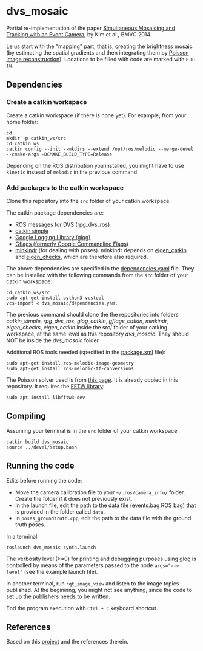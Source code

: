 # dvs_mosaic

Partial re-implementation of the paper  [Simultaneous Mosaicing and Tracking with an Event Camera](http://www.bmva.org/bmvc/2014/papers/paper066/), by Kim et al., BMVC 2014.

Le us start with the "mapping" part, that is, creating the brightness mosaic (by estimating the spatial gradients and then integrating them by [Poisson image reconstruction](https://en.wikipedia.org/wiki/Gradient-domain_image_processing)). Locations to be filled with code are marked with `FILL IN`.


## Dependencies

### Create a catkin workspace

Create a catkin workspace (if there is none yet). For example, from your home folder:

	cd
	mkdir -p catkin_ws/src
	cd catkin_ws
	catkin config --init --mkdirs --extend /opt/ros/melodic --merge-devel --cmake-args -DCMAKE_BUILD_TYPE=Release
	
Depending on the ROS distribution you installed, you might have to use `kinetic` instead of `melodic` in the previous command.

### Add packages to the catkin workspace

Clone this repository into the `src` folder of your catkin workspace.

The catkin package dependencies are:
- ROS messages for DVS ([rpg_dvs_ros](https://github.com/uzh-rpg/rpg_dvs_ros))
- [catkin simple](https://github.com/catkin/catkin_simple)
- [Google Logging Library (glog)](https://github.com/catkin/catkin_simple.git)
- [Gflags (formerly Google Commandline Flags)](https://github.com/ethz-asl/gflags_catkin)
- [minkindr](https://github.com/ethz-asl/minkindr) (for dealing with poses). minkindr depends on [eigen_catkin](https://github.com/ethz-asl/eigen_catkin.git) and [eigen_checks](https://github.com/ethz-asl/eigen_checks.git), which are therefore also required.

The above dependencies are specified in the [dependencies.yaml](dependencies.yaml) file. They can be installed with the following commands from the `src` folder of your catkin workspace:

	cd catkin_ws/src
	sudo apt-get install python3-vcstool
	vcs-import < dvs_mosaic/dependencies.yaml

The previous command should clone the the repositories into folders *catkin_simple*, *rpg_dvs_ros*, *glog_catkin*, *gflags_catkin*, *minkindr*, *eigen_checks*, *eigen_catkin* inside the src/ folder of your catking workspace, at the same level as this repository *dvs_mosaic*. They should NOT be inside the *dvs_mosaic* folder.

Additional ROS tools needed (specified in the [package.xml](package.xml) file):

	sudo apt-get install ros-melodic-image-geometry
	sudo apt-get install ros-melodic-tf-conversions

The Poisson solver used is from [this page](https://kluge.in-chemnitz.de/opensource/poisson_pde/). It is already copied in this repository. It requires the [FFTW library](https://launchpad.net/ubuntu/+source/fftw3):

	sudo apt install libfftw3-dev

## Compiling

Assuming your terminal is in the `src` folder of your catkin workspace:

	catkin build dvs_mosaic
	source ../devel/setup.bash

## Running the code

Edits before running the code:
- Move the camera calibration file to your `~/.ros/camera_info/` folder. Create the folder if it does not previously exist.
- In the launch file, edit the path to the data file (events.bag ROS bag) that is provided in the folder called `data`.
- In `poses_groundtruth.cpp`, edit the path to the data file with the ground truth poses.

In a terminal:

	roslaunch dvs_mosaic synth.launch
	
The verbosity level (>=0) for printing and debugging purposes using glog is controlled by means of the parameters passed to the node `args="--v level"` (see the example launch file).

In another terminal, run `rqt_image_view` and listen to the image topics published. At the begininng, you might not see anything, since the code to set up the publishers needs to be written.

End the program execution with `Ctrl + C` keyboard shortcut.

## References

Based on this [project](https://github.com/uzh-rpg/rpg_image_reconstruction_from_events) and the references therein.

